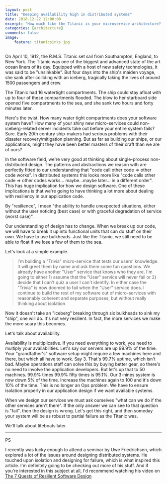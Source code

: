 ```yaml
---
layout: post
title: "Keeping availability high in distributed systems"
date: 2018-12-22 12:00:00
excerpt: "How much like the Titanic is your microservice architecture? How tightly bound is the success of your entire systems to the stablity of it's individual components? Is there a risk that your new microservices might be destroying your availability?"
categories: [architecture]
comments: false
image:
    feature: titanicsinks.jpg
---
```



On April 10, 1912, the R.M.S. Titanic set sail from Southampton, England, to New York. The Titanic was one of the biggest and advanced state of the art ocean liners of its day. Equipped with a host of new safety technologies, it was said to be "unsinkable". But four days into the ship's maiden voyage, she sank after colliding with an iceberg, tragically taking the lives of around 1500 passengers and crew.

The Titanic had 16 watertight compartments. The ship could stay afloat with up to four of these compartments flooded. The blow to her starboard side opened five compartments to the sea, and she sank two hours and forty minutes later.

Here's the twist. How many water tight compartments does your software system have? How many of your shiny new micro-services could non-iceberg-related server incidents take out before your entire system fails? Sure. Early 20th century ship-makers had serious problems with their disaster recovery/mitigation planning. But as far as building our ships, or our applications, might they have been better masters of their craft than we are of ours?

In the software field, we're very good at thinking about single-process non-distributed design. The patterns and abstractions we reason with are perfectly fitted to our understanding that "code call other code => other code works". In distributed systems this looks more like "code calls other code => other codes works... maybe...maybe later... in a different order". This has huge implication for how we design software. One of these implications is that we're going to have thinking a lot more about dealing with resiliency in our application code.

By "resilience", I mean "the ability to handle unexpected situations, either without the user noticing (best case) or with graceful degradation of service (worst case)".

Our understanding of design has to change. When we break up our code, we will have to break it up into functional units that can do stuff on their own. We have to use bulkheads. Just like the Titanic, we still need to be able to float if we lose a few of them to the sea.

Let's look at a simple example. 

> I'm building a "Trivia" micro-service that tests our users' knowledge. It will greet them by name and ask them some fun questions.
> We already have another "User" service that knows who they are. I'm going to either 1) assume that the "User" service will never fail or 2) decide that I can't quiz a user I can't identify.
> In either case the "Trivia" is now doomed to fail when the "User" service does.
> I continue to build the rest of my software out of micro-services with reasonably coherent and separate purposes, but without really thinking about isolation.

Now it doesn't take an "iceberg" breaking through six bulkheads to sink my "ship", one will do. It's not very resilient. In fact, the more services we make the more scary this becomes.

Let's talk about availability.

Availability is multiplicative. If you need everything to work, you need to multiply your availabilities. Let's say our servers are up 99.9% of the time. Your "grandfather's" software setup might require a few machines here and there, but which all have to work. Say 3. That's 99.7% uptime, which isn't bad. Maybe operations staff can solve this by buying better gear, so there's no need to involve the application developers. But let's up that to 50 machines. 99.9% times 99.9% fifty times is 95.1%. Our 3-nines system is now down 5% of the time. Increase the machines again to 100 and it's down 10% of the time. This is no longer an Ops problem. We have to ensure isolation properly in our application design if we want available systems.

When we design our services we must ask ourselves "what can we do if the other services aren't there". If the only answer we can see to that question is "fail", then the design is wrong. Let's get this right, and then someday your system will be as robust to partial failure as the Titanic was.

We'll talk about lifeboats later.

------------

PS

I recently was lucky enough to attend a seminar by Uwe Friedrichsen, which explored a lot of the issues around designing distributed systems. He touched upon isolation and designing for failure, which is what inspired this article. I'm definitely going to be checking out more of his stuff. And if you're interested in this subject at all, I'd recommend watching his video on [The 7 Quests of Resilient Software Design](https://www.youtube.com/watch?v=qWo57fWvycU)